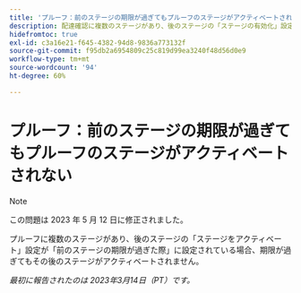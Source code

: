 ```yaml
---
title: 'プルーフ：前のステージの期限が過ぎてもプルーフのステージがアクティベートされない'
description: 配達確認に複数のステージがあり、後のステージの「ステージの有効化」設定が「前のステージの期限が過ぎた場合、後のステージは期限が過ぎると有効化されません。
hidefromtoc: true
exl-id: c3a16e21-f645-4382-94d8-9836a773132f
source-git-commit: f95db2a6954809c25c819d99ea3240f48d56d0e9
workflow-type: tm+mt
source-wordcount: '94'
ht-degree: 60%

---
```


# プルーフ：前のステージの期限が過ぎてもプルーフのステージがアクティベートされない

<!--This article is on the WF and WFP TOC-->

>[!NOTE]
>
>この問題は 2023 年 5 月 12 日に修正されました。

プルーフに複数のステージがあり、後のステージの「ステージをアクティベート」設定が「前のステージの期限が過ぎた際」に設定されている場合、期限が過ぎてもその後のステージがアクティベートされません。

_最初に報告されたのは 2023年3月14日（PT）です。_
